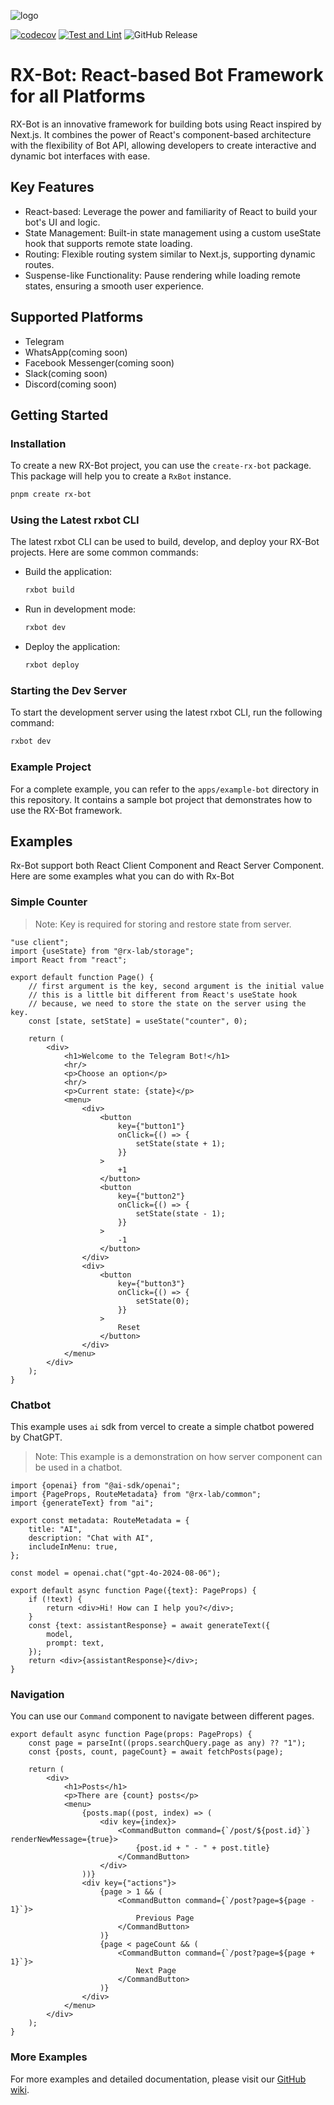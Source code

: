 ![logo](./assets/bg.jpeg)

[![codecov](https://codecov.io/gh/rxtech-lab/rxbot-core/graph/badge.svg?token=HDZ2CQNV8P)](https://codecov.io/gh/rxtech-lab/rxbot-core)
[![Test and Lint](https://github.com/rxtech-lab/rxbot-core/actions/workflows/main.yaml/badge.svg)](https://github.com/rxtech-lab/rxbot-core/actions/workflows/main.yaml)
![GitHub Release](https://img.shields.io/github/v/release/rxtech-lab/rxbot-core)

# RX-Bot: React-based Bot Framework for all Platforms

RX-Bot is an innovative framework for building bots using React inspired by Next.js. It combines the power of React's
component-based architecture with the flexibility of Bot API, allowing developers to create interactive and
dynamic bot interfaces with ease.

## Key Features

- React-based: Leverage the power and familiarity of React to build your bot's UI and logic.
- State Management: Built-in state management using a custom useState hook that supports remote state loading.
- Routing: Flexible routing system similar to Next.js, supporting dynamic routes.
- Suspense-like Functionality: Pause rendering while loading remote states, ensuring a smooth user experience.

## Supported Platforms

- Telegram
- WhatsApp(coming soon)
- Facebook Messenger(coming soon)
- Slack(coming soon)
- Discord(coming soon)

## Getting Started

### Installation

To create a new RX-Bot project, you can use the `create-rx-bot` package. This package will help you to create a `RxBot` instance.

```bash
pnpm create rx-bot
```

### Using the Latest rxbot CLI

The latest rxbot CLI can be used to build, develop, and deploy your RX-Bot projects. Here are some common commands:

- Build the application:
    ```bash
    rxbot build
    ```

- Run in development mode:
    ```bash
    rxbot dev
    ```

- Deploy the application:
    ```bash
    rxbot deploy
    ```

### Starting the Dev Server

To start the development server using the latest rxbot CLI, run the following command:

```bash
rxbot dev
```

### Example Project

For a complete example, you can refer to the `apps/example-bot` directory in this repository. It contains a sample bot project that demonstrates how to use the RX-Bot framework.

## Examples

Rx-Bot support both React Client Component and React Server Component. Here are some examples what you can do with
Rx-Bot

### Simple Counter

> Note: Key is required for storing and restore state from server.

```tsx
"use client";
import {useState} from "@rx-lab/storage";
import React from "react";

export default function Page() {
    // first argument is the key, second argument is the initial value
    // this is a little bit different from React's useState hook
    // because, we need to store the state on the server using the key.
    const [state, setState] = useState("counter", 0);

    return (
        <div>
            <h1>Welcome to the Telegram Bot!</h1>
            <hr/>
            <p>Choose an option</p>
            <hr/>
            <p>Current state: {state}</p>
            <menu>
                <div>
                    <button
                        key={"button1"}
                        onClick={() => {
                            setState(state + 1);
                        }}
                    >
                        +1
                    </button>
                    <button
                        key={"button2"}
                        onClick={() => {
                            setState(state - 1);
                        }}
                    >
                        -1
                    </button>
                </div>
                <div>
                    <button
                        key={"button3"}
                        onClick={() => {
                            setState(0);
                        }}
                    >
                        Reset
                    </button>
                </div>
            </menu>
        </div>
    );
}
```

### Chatbot

This example uses `ai` sdk from vercel to create a simple chatbot powered by ChatGPT.

> Note: This example is a demonstration on how server component can be used in a chatbot.

```tsx
import {openai} from "@ai-sdk/openai";
import {PageProps, RouteMetadata} from "@rx-lab/common";
import {generateText} from "ai";

export const metadata: RouteMetadata = {
    title: "AI",
    description: "Chat with AI",
    includeInMenu: true,
};

const model = openai.chat("gpt-4o-2024-08-06");

export default async function Page({text}: PageProps) {
    if (!text) {
        return <div>Hi! How can I help you?</div>;
    }
    const {text: assistantResponse} = await generateText({
        model,
        prompt: text,
    });
    return <div>{assistantResponse}</div>;
}
```

### Navigation

You can use our `Command` component to navigate between different pages.

```tsx
export default async function Page(props: PageProps) {
    const page = parseInt((props.searchQuery.page as any) ?? "1");
    const {posts, count, pageCount} = await fetchPosts(page);

    return (
        <div>
            <h1>Posts</h1>
            <p>There are {count} posts</p>
            <menu>
                {posts.map((post, index) => (
                    <div key={index}>
                        <CommandButton command={`/post/${post.id}`} renderNewMessage={true}>
                            {post.id + " - " + post.title}
                        </CommandButton>
                    </div>
                ))}
                <div key={"actions"}>
                    {page > 1 && (
                        <CommandButton command={`/post?page=${page - 1}`}>
                            Previous Page
                        </CommandButton>
                    )}
                    {page < pageCount && (
                        <CommandButton command={`/post?page=${page + 1}`}>
                            Next Page
                        </CommandButton>
                    )}
                </div>
            </menu>
        </div>
    );
}
```

### More Examples

For more examples and detailed documentation, please visit our [GitHub wiki](https://github.com/rxtech-lab/rxbot-core/wiki).
